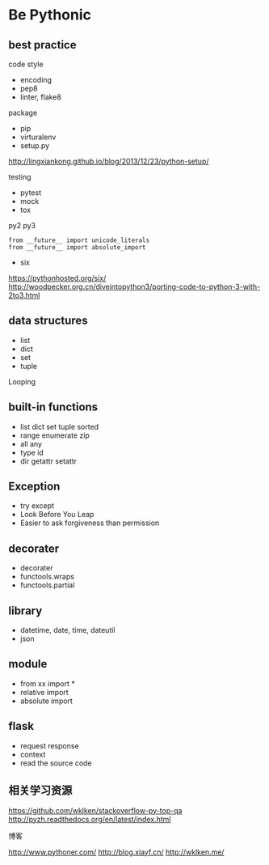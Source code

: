 # Be Pythonic

## best practice

code style

- encoding
- pep8
- linter, flake8

package

- pip
- virturalenv
- setup.py

http://lingxiankong.github.io/blog/2013/12/23/python-setup/


testing

- pytest
- mock
- tox

py2 py3

    from __future__ import unicode_literals
    from __future__ import absolute_import

- six

https://pythonhosted.org/six/
http://woodpecker.org.cn/diveintopython3/porting-code-to-python-3-with-2to3.html

## data structures

- list
- dict
- set
- tuple

Looping

## built-in functions

- list dict set tuple sorted
- range enumerate zip
- all any
- type id
- dir getattr setattr

## Exception

- try except
- Look Before You Leap
- Easier to ask forgiveness than permission

## decorater

- decorater
- functools.wraps
- functools.partial

## library

- datetime, date, time, dateutil
- json

## module

- from xx import *
- relative import
- absolute import

## flask

- request response
- context
- read the source code

## 相关学习资源

https://github.com/wklken/stackoverflow-py-top-qa
http://pyzh.readthedocs.org/en/latest/index.html

博客

http://www.pythoner.com/
http://blog.xiayf.cn/
http://wklken.me/